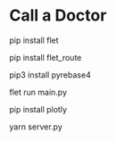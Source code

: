 # Call a Doctor

pip install flet

pip install flet_route

pip3 install pyrebase4

flet run main.py

pip install plotly

yarn server.py